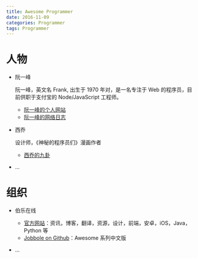 ```yaml
---
title: Awesome Programmer
date: 2016-11-09
categories: Programmer
tags: Programmer
---
```


# 人物
- 阮一峰

    阮一峰，英文名 Frank, 出生于 1970 年对，是一名专注于 Web 的程序员，目前供职于支付宝的 Node/JavaScript 工程师。

    - [阮一峰的个人网站](http://www.ruanyifeng.com)
    - [阮一峰的网络日志](www.ruanyifeng.com/blog)

- 西乔
    
    设计师，《神秘的程序员们》漫画作者

    - [西乔的九卦](http://blog.xiqiao.info/)

- ...

# 组织
- 伯乐在线

    - [官方网站](http://www.jobbole.com/)：资讯，博客，翻译，资源，设计，前端，安卓，iOS，Java，Python 等
    - [Jobbole on Github](https://github.com/jobbole)：Awesome 系列中文版

- ...
